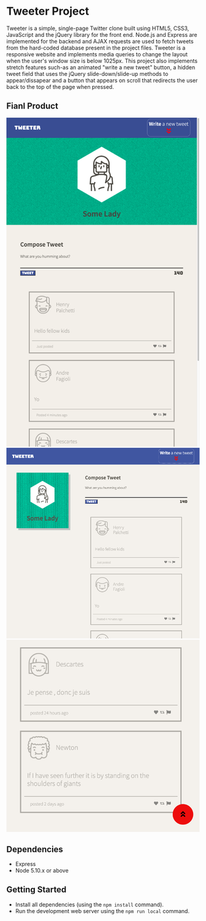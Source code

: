 # Tweeter Project

Tweeter is a simple, single-page Twitter clone built using HTML5, CSS3, JavaScript and the jQuery library for the front end. Node.js and Express are implemented for the backend and AJAX requests are used to fetch tweets from the hard-coded database present in the project files. Tweeter is a responsive website and implements media queries to change the layout when the user's window size is below 1025px. This project also implements stretch features such-as an animated "write a new tweet" button, a hidden tweet field that uses the jQuery slide-down/slide-up methods to appear/dissapear and a button that appears on scroll that redirects the user back to the top of the page when pressed.

## Fianl Product

!["Mobile/tablet layout"](https://github.com/jaredgoldman/tweeter/blob/master/docs/layout-handheld.png?raw=true)
!["Desktop layout"](https://github.com/jaredgoldman/tweeter/blob/master/docs/layout-desktop.png?raw=true)
!["Form-top button"](https://github.com/jaredgoldman/tweeter/blob/master/docs/form-top-button.png?raw=true)

## Dependencies

- Express
- Node 5.10.x or above

## Getting Started

- Install all dependencies (using the `npm install` command).
- Run the development web server using the `npm run local` command.


 